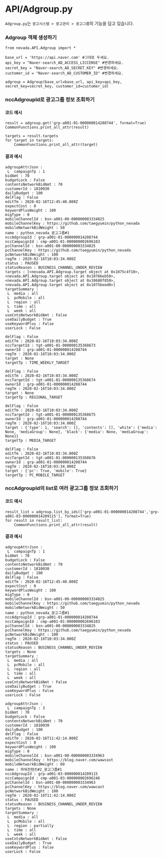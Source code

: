 # API/Adgroup.py
`Adgroup.py`는 `광고시스템 > 광고관리 > 광고그룹`의 기능을 담고 있습니다. <br>

### Adgroup 객체 생성하기
	from nevada.API.Adgroup import *
	
	base_url = 'https://api.naver.com' #그대로 두세요.
	api_key = "Naver-search_AD_ACCESS_LICCENSE" #변경하세요.
	secret_key = "Naver-search_AD_SECRET_KEY" #변경하세요.
	customer_id = "Naver-search_AD_CUSTOMER_ID" #변경하세요.
	
	adgroup = Adgroup(base_url=base_url, api_key=api_key, secret_key=secret_key, customer_id=customer_id)

### nccAdgroupId로 광고그룹 정보 조회하기
#### 코드 예시
    result = adgroup.get('grp-a001-01-000000014208744', format=True)
    CommonFunctions.print_all_attr(result)

    targets = result.targets
    for target in targets:
        CommonFunctions.print_all_attr(target)

#### 결과 예시
	adgroupAttrJson : 
	 L  campaignTp : 1
	bidAmt : 70
	budgetLock : False
	contentsNetworkBidAmt : 70
	customerId : 1810030
	dailyBudget : 100
	delFlag : False
	editTm : 2020-02-16T12:45:40.000Z
	expectCost : 0
	keywordPlusWeight : 100
	migType : 0
	mobileChannelId : bsn-a001-00-000000003334825
	mobileChannelKey : https://github.com/taegyumin/python_nevada
	mobileNetworkBidWeight : 50
	name : python_nevada_광고그룹#1
	nccAdgroupId : grp-a001-01-000000014208744
	nccCampaignId : cmp-a001-01-000000002696103
	pcChannelId : bsn-a001-00-000000003334825
	pcChannelKey : https://github.com/taegyumin/python_nevada
	pcNetworkBidWeight : 100
	regTm : 2020-02-16T10:03:34.000Z
	status : PAUSED
	statusReason : BUSINESS_CHANNEL_UNDER_REVIEW
	targets : [<nevada.API.Adgroup.target object at 0x1075c4f10>, <nevada.API.Adgroup.target object at 0x10766eb50>, <nevada.API.Adgroup.target object at 0x10680f850>, <nevada.API.Adgroup.target object at 0x1075beed0>]
	targetSummary : 
	 L  media : all
	 L  pcMobile : all
	 L  region : all
	 L  time : all
	 L  week : all
	useCntsNetworkBidAmt : False
	useDailyBudget : True
	useKeywordPlus : False
	userLock : False
	
	delFlag : False
	editTm : 2020-02-16T10:03:34.000Z
	nccTargetId : tgt-a001-01-000000135368673
	ownerId : grp-a001-01-000000014208744
	regTm : 2020-02-16T10:03:34.000Z
	target : None
	targetTp : TIME_WEEKLY_TARGET
	
	delFlag : False
	editTm : 2020-02-16T10:03:34.000Z
	nccTargetId : tgt-a001-01-000000135368674
	ownerId : grp-a001-01-000000014208744
	regTm : 2020-02-16T10:03:34.000Z
	target : None
	targetTp : REGIONAL_TARGET
	
	delFlag : False
	editTm : 2020-02-16T10:03:34.000Z
	nccTargetId : tgt-a001-01-000000135368675
	ownerId : grp-a001-01-000000014208744
	regTm : 2020-02-16T10:03:34.000Z
	target : {'type': 1, 'search': [], 'contents': [], 'white': {'media': None, 'mediaGroup': None}, 'black': {'media': None, 'mediaGroup': None}}
	targetTp : MEDIA_TARGET
	
	delFlag : False
	editTm : 2020-02-16T10:03:34.000Z
	nccTargetId : tgt-a001-01-000000135368676
	ownerId : grp-a001-01-000000014208744
	regTm : 2020-02-16T10:03:34.000Z
	target : {'pc': True, 'mobile': True}
	targetTp : PC_MOBILE_TARGET
	
### nccAdgroupId의 list로 여러 광고그룹 정보 조회하기
#### 코드 예시
    result_list = adgroup.list_by_ids(['grp-a001-01-000000014208744','grp-a001-03-000000014209115'], format=True)
    for result in result_list:
        CommonFunctions.print_all_attr(result)
	
#### 결과 예시
	adgroupAttrJson : 
	 L  campaignTp : 1
	bidAmt : 70
	budgetLock : False
	contentsNetworkBidAmt : 70
	customerId : 1810030
	dailyBudget : 100
	delFlag : False
	editTm : 2020-02-16T12:45:40.000Z
	expectCost : 0
	keywordPlusWeight : 100
	migType : 0
	mobileChannelId : bsn-a001-00-000000003334825
	mobileChannelKey : https://github.com/taegyumin/python_nevada
	mobileNetworkBidWeight : 50
	name : python_nevada_광고그룹#1
	nccAdgroupId : grp-a001-01-000000014208744
	nccCampaignId : cmp-a001-01-000000002696103
	pcChannelId : bsn-a001-00-000000003334825
	pcChannelKey : https://github.com/taegyumin/python_nevada
	pcNetworkBidWeight : 100
	regTm : 2020-02-16T10:03:34.000Z
	status : PAUSED
	statusReason : BUSINESS_CHANNEL_UNDER_REVIEW
	targets : None
	targetSummary : 
	 L  media : all
	 L  pcMobile : all
	 L  region : all
	 L  time : all
	 L  week : all
	useCntsNetworkBidAmt : False
	useDailyBudget : True
	useKeywordPlus : False
	userLock : False
	
	adgroupAttrJson : 
	 L  campaignTp : 3
	bidAmt : 70
	budgetLock : False
	contentsNetworkBidAmt : 70
	customerId : 1810030
	dailyBudget : 100
	delFlag : False
	editTm : 2020-02-16T11:42:14.000Z
	expectCost : 0
	keywordPlusWeight : 100
	migType : 0
	mobileChannelId : bsn-a001-00-000000003334963
	mobileChannelKey : https://blog.naver.com/wawcast
	mobileNetworkBidWeight : 60
	name : 파워컨텐츠#2_광고그룹#1
	nccAdgroupId : grp-a001-03-000000014209115
	nccCampaignId : cmp-a001-03-000000002696246
	pcChannelId : bsn-a001-00-000000003334963
	pcChannelKey : https://blog.naver.com/wawcast
	pcNetworkBidWeight : 100
	regTm : 2020-02-16T11:42:14.000Z
	status : PAUSED
	statusReason : BUSINESS_CHANNEL_UNDER_REVIEW
	targets : None
	targetSummary : 
	 L  media : all
	 L  pcMobile : all
	 L  region : partially
	 L  time : all
	 L  week : all
	useCntsNetworkBidAmt : False
	useDailyBudget : True
	useKeywordPlus : False
	userLock : False
